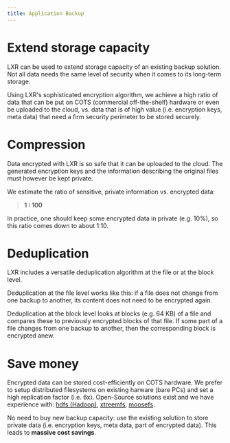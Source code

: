 ```yaml
---
title: Application Backup
---
```


# Extend storage capacity

LXR can be used to extend storage capacity of an existing backup solution.
Not all data needs the same level of security when it comes to its long-term storage.

Using LXR's sophisticated encryption algorithm, we achieve a high ratio of
data that can be put on COTS (commercial off-the-shelf) hardware or even be 
uploaded to the cloud, vs. data that is of high value 
(i.e. encryption keys, meta data) that need a firm security perimeter to be
stored securely.

# Compression

Data encrypted with LXR is so safe that it can be uploaded to the cloud.
The generated encryption keys and the information describing the original files must however be kept private. 

We estimate the ratio of sensitive, private information vs. encrypted data:

> **1 : 100**

In practice, one should keep some encrypted data in private (e.g. 10%),
so this ratio comes down to about 1:10.

# Deduplication

LXR includes a versatile deduplication algorithm at the file or at the block level.

Deduplication at the file level works like this:
if a file does not change from one backup to another, its content does not need to be encrypted again.

Deduplication at the block level looks at blocks (e.g. 64 KB) of a file and compares these to previously encrypted blocks of that file. If some part of a file changes from one backup to another, then the corresponding block is encrypted anew.

# Save money

Encrypted data can be stored cost-efficiently on COTS hardware. We prefer to setup distributed filesystems on existing harware (bare PCs) and set a high replication factor (i.e. 6x). Open-Source solutions exist and we have experience with: [hdfs (Hadoop)](https://hadoop.apache.org), [xtreemfs](http://www.xtreemfs.org), [moosefs](https://moosefs.com).

No need to buy new backup capacity: use the existing solution to store private data (i.e. encryption keys, meta data, part of encrypted data).
This leads to **massive cost savings**.

